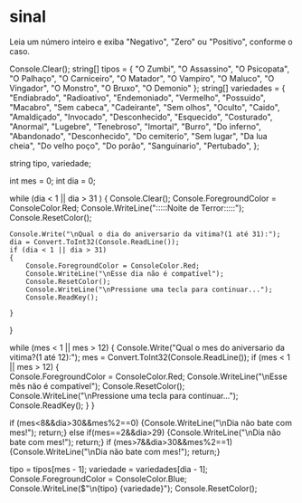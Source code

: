 # sinal
Leia um número inteiro e exiba "Negativo", "Zero" ou "Positivo", conforme o caso.

Console.Clear();
string[] tipos =
{
   "O Zumbi",
   "O Assassino",
   "O Psicopata",
   "O Palhaço",
   "O Carniceiro",
   "O Matador",
   "O Vampiro",
   "O Maluco",
   "O Vingador",
   "O Monstro",
   "O Bruxo",
   "O Demonio"
};
string[] variedades =
{
   "Endiabrado",
   "Radioativo",
   "Endemoniado",
   "Vermelho",
   "Possuido",
   "Macabro",
   "Sem cabeca",
   "Cadeirante",
   "Sem olhos",
   "Oculto",
   "Caido",
   "Amaldiçado",
   "Invocado",
   "Desconhecido",
   "Esquecido",
   "Costurado",
   "Anormal",
   "Lugebre",
   "Tenebroso",
   "Imortal",
   "Burro",
   "Do inferno",
   "Abandonado",
   "Desconhecido",
   "Do cemiterio",
   "Sem lugar",
   "Da lua cheia",
   "Do velho poço",
   "Do porão",
   "Sanguinario",
   "Pertubado",
};
 
string tipo, variedade;
 
int mes = 0; 
int dia = 0;
 
 
 
while (dia < 1 || dia > 31 )
{
    Console.Clear();
    Console.ForegroundColor = ConsoleColor.Red;
    Console.WriteLine(":::::Noite de Terror:::::");
    Console.ResetColor();
    
    Console.Write("\nQual o dia do aniversario da vitima?(1 até 31):");
    dia = Convert.ToInt32(Console.ReadLine());
    if (dia < 1 || dia > 31)
    {
        Console.ForegroundColor = ConsoleColor.Red;
        Console.WriteLine("\nEsse dia não é compatível");
        Console.ResetColor();
        Console.WriteLine("\nPressione uma tecla para continuar...");
        Console.ReadKey();
                                                                
    }
} 

while (mes < 1 || mes > 12)
{
    Console.Write("Qual o mes do aniversario da vitima?(1 até 12):");
    mes = Convert.ToInt32(Console.ReadLine());
    if (mes < 1 || mes > 12)
    {  
        Console.ForegroundColor = ConsoleColor.Red;
        Console.WriteLine("\nEsse mês não é compatível");
        Console.ResetColor();
        Console.WriteLine("\nPressione uma tecla para continuar...");
        Console.ReadKey();
    }
}

if (mes<8&&dia>30&&mes%2==0)
{Console.WriteLine("\nDia não bate com mes!");
return;}
else if(mes==2&&dia>29)
{Console.WriteLine("\nDia não bate com mes!");
return;}
if (mes>7&&dia>30&&mes%2==1)
{Console.WriteLine("\nDia não bate com mes!");
return;}
 
tipo = tipos[mes - 1];
variedade = variedades[dia - 1];
 Console.ForegroundColor = ConsoleColor.Blue;
Console.WriteLine($"\n{tipo} {variedade}");
Console.ResetColor();
